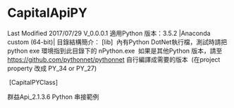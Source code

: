 # CapitalApiPY
Last Modified 2017/07/29 
V_0.0.0.1
適用Python 版本：3.5.2 |Anaconda custom (64-bit)|
目錄結構簡介：
[lib]
  內有Python DotNet執行檔，測試時請把python exe 環境指到此目錄下的 nPython.exe
  如果是其他Python 版本，請至 https://github.com/pythonnet/pythonnet 自行編譯成需要的版本
  (在project property 改成 PY_34 or PY_27)
  
  [CapitalPYClass] 

群益Api_2.1.3.6 Python 串接範例
